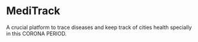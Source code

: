 # MediTrack
A crucial platform to trace diseases and keep track of cities health specially in this CORONA PERIOD.
